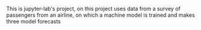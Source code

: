 This is jupyter-lab's project, on this project uses data from a survey of passengers from an airline, on which a machine model is trained and makes three model forecasts
